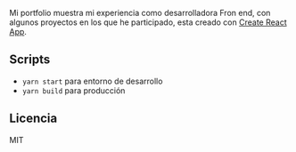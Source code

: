 Mi portfolio muestra mi experiencia como desarrolladora Fron end, con algunos proyectos en los que he participado, esta  creado con [Create React App](https://github.com/facebookincubator/create-react-app).

## Scripts

* `yarn start` para entorno de desarrollo
* `yarn build` para producción

## Licencia

MIT